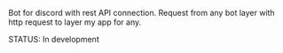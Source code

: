 Bot for discord with rest API connection.
Request from any bot layer with http request to layer my app for any.

STATUS: In development